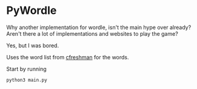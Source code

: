 PyWordle
===============

Why another implementation for wordle, isn't the main hype over already? Aren't there a lot of implementations and websites to play the game?

Yes, but I was bored.

Uses the word list from [cfreshman](https://gist.github.com/cfreshman/a03ef2cba789d8cf00c08f767e0fad7b) for the words.

Start by running
```
python3 main.py
```